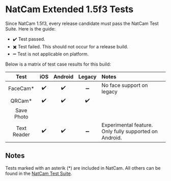 # NatCam Extended 1.5f3 Tests
Since NatCam 1.5f3, every release candidate must pass the NatCam Test Suite. Here is the guide:
- :heavy_check_mark: Test passed.
- :heavy_multiplication_x: Test failed. This should not occur for a release build.
- :heavy_minus_sign: Test is not applicable on platform.

Below is a matrix of test case results for this build:

| Test | iOS | Android | Legacy | Notes |
|:----:|:---:|:-------:|:------:|:------|
| FaceCam* | :heavy_check_mark: | :heavy_check_mark: | :heavy_minus_sign: | No face support on legacy |
| QRCam* | :heavy_check_mark: | :heavy_check_mark: | :heavy_check_mark: | |
| Save Photo | | | | |
| Text Reader | :heavy_check_mark: | :heavy_check_mark: | :heavy_minus_sign: | Experimental feature. Only fully supported on Android. |

## Notes
Tests marked with an asterik (*) are included in NatCam. All others can be found in the 
[NatCam Test Suite](https://github.com/olokobayusuf/NatCam-Test-Suite).